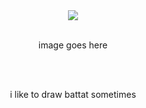 <div align="center">
  <img src="https://visitor-badge.laobi.icu/badge?page_id=polymikez.visitor-badge&left_color=green&right_color=lightgrey&left_text=pluey-euthanasia-funds ">
  <br>
  <br>
  <p>image goes here</p>
  <br>
  <br>
  <p>i like to draw battat sometimes</p>
</div>

<!--- <img src="https://github.com/user-attachments/assets/0500f14b-bad9-4751-a3ed-0f78bbc67fac" width="70%" height="auto">
